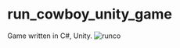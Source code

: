 # run_cowboy_unity_game
Game written in C#, Unity.
![runco](https://github.com/rencdr/run_cowboy_unity_game/assets/136993870/58a7110d-5a66-4ba1-aee0-673a79933659)
